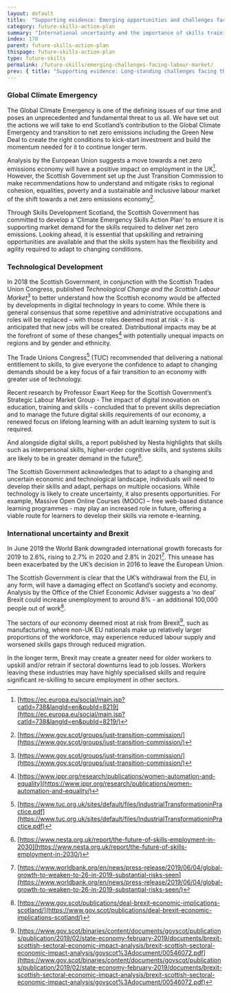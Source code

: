 ```yaml
---
layout: default
title:  "Supporting evidence: Emerging opportunities and challenges facing the labour market"
category: future-skills-action-plan
summary: "International uncertainty and the importance of skills training in Scotland’s climate change strategy."
index: 170
parent: future-skills-action-plan
thispage: future-skills-action-plan
type: future-skills
permalink: /future-skills/emerging-challenges-facing-labour-market/
prev: { title: "Supporting evidence: Long-standing challenges facing the labour market", url: "/future-skills/long-term-challenges-facing-labour-market/" }
---
```


### Global Climate Emergency

The Global Climate Emergency is one of the defining issues of our time and poses an unprecedented and fundamental threat to us all. We have set out the actions we will take to end Scotland’s contribution to the Global Climate Emergency and transition to net zero emissions including the Green New Deal to create the right conditions to kick-start investment and build the momentum needed for it to continue longer term.

Analysis by the European Union suggests a move towards a net zero emissions economy will have a positive impact on employment in the UK[^10]. However, the Scottish Government set up the Just Transition Commission to make recommendations how to understand and mitigate risks to regional cohesion, equalities, poverty and a sustainable and inclusive labour market of the shift towards a net zero emissions economy[^11].

Through Skills Development Scotland, the Scottish Government has committed to develop a ‘Climate Emergency Skills Action Plan’ to ensure it is supporting market demand for the skills required to deliver net zero emissions. Looking ahead, it is essential that upskilling and retraining opportunities are available and that the skills system has the flexibility and agility required to adapt to changing conditions.

### Technological Development

In 2018 the Scottish Government, in conjunction with the Scottish Trades Union Congress, published *Technological Change and the Scottish Labour Market*[^12] to better understand how the Scottish economy would be affected by developments in digital technology in years to come. While there is general consensus that some repetitive and administrative occupations and roles will be replaced – with those roles deemed most at risk - it is anticipated that new jobs will be created. Distributional impacts may be at the forefront of some of these changes[^13] with potentially unequal impacts on regions and by gender and ethnicity.

The Trade Unions Congress[^14] (TUC) recommended that delivering a national entitlement to skills, to give everyone the confidence to adapt to changing demands should be a key focus of a fair transition to an economy with greater use of technology.

Recent research by Professor Ewart Keep for the Scottish Government’s Strategic Labour Market Group - The impact of digital innovation on education, training and skills - concluded that to prevent skills depreciation and to manage the future digital skills requirements of our economy, a renewed focus on lifelong learning with an adult learning system to suit is required.

And alongside digital skills, a report published by Nesta  highlights that skills such as interpersonal skills, higher-order cognitive skills, and systems skills are likely to be in greater demand in the future[^15].

The Scottish Government acknowledges that to adapt to a changing and uncertain economic and technological landscape, individuals will need to develop their skills and adapt, perhaps on multiple occasions. While technology is likely to create uncertainty, it also presents opportunities. For example, Massive Open Online Courses (MOOC) – free web-based distance learning programmes - may play an increased role in future, offering a viable route for learners to develop their skills via remote e-learning.

### International uncertainty and Brexit

In June 2019 the World Bank downgraded international growth forecasts for 2019 to 2.6%, rising to 2.7% in 2020 and 2.8% in 2021[^16]. This unease has been exacerbated by the UK’s decision in 2016 to leave the European Union.

The Scottish Government is clear that the UK’s withdrawal from the EU, in any form, will have a damaging effect on Scotland’s society and economy. Analysis by the Office of the Chief Economic Adviser suggests a ‘no deal’ Brexit could increase unemployment to around 8% - an additional 100,000 people out of work[^17].

The sectors of our economy deemed most at risk from Brexit[^18], such as manufacturing, where non-UK EU nationals make up relatively larger proportions of the workforce, may experience reduced labour supply and worsened skills gaps through reduced migration.

In the longer term, Brexit may create a greater need for older workers to upskill and/or retrain if sectoral downturns lead to job losses. Workers leaving these industries may have highly specialised skills and require significant re-skilling to secure employment in other sectors.

[^10]: [https://ec.europa.eu/social/main.jsp?catId=738&langId=en&pubId=8219](https://ec.europa.eu/social/main.jsp?catId=738&langId=en&pubId=8219/)
[^11]: [https://www.gov.scot/groups/just-transition-commission/](https://www.gov.scot/groups/just-transition-commission/)
[^12]: [https://www.gov.scot/groups/just-transition-commission/](https://www.gov.scot/groups/just-transition-commission/)
[^13]: [https://www.ippr.org/research/publications/women-automation-and-equality](https://www.ippr.org/research/publications/women-automation-and-equality/)
[^14]: [https://www.tuc.org.uk/sites/default/files/IndustrialTransformationinPractice.pdf](https://www.tuc.org.uk/sites/default/files/IndustrialTransformationinPractice.pdf)
[^15]: [https://www.nesta.org.uk/report/the-future-of-skills-employment-in-2030](https://www.nesta.org.uk/report/the-future-of-skills-employment-in-2030/)
[^16]: [https://www.worldbank.org/en/news/press-release/2019/06/04/global-growth-to-weaken-to-26-in-2019-substantial-risks-seen](https://www.worldbank.org/en/news/press-release/2019/06/04/global-growth-to-weaken-to-26-in-2019-substantial-risks-seen/)
[^17]: [https://www.gov.scot/publications/deal-brexit-economic-implications-scotland/](https://www.gov.scot/publications/deal-brexit-economic-implications-scotland/)
[^18]: [https://www.gov.scot/binaries/content/documents/govscot/publications/publication/2019/02/state-economy-february-2019/documents/brexit-scottish-sectoral-economic-impact-analysis/brexit-scottish-sectoral-economic-impact-analysis/govscot%3Adocument/00546072.pdf](https://www.gov.scot/binaries/content/documents/govscot/publications/publication/2019/02/state-economy-february-2019/documents/brexit-scottish-sectoral-economic-impact-analysis/brexit-scottish-sectoral-economic-impact-analysis/govscot%3Adocument/00546072.pdf)

